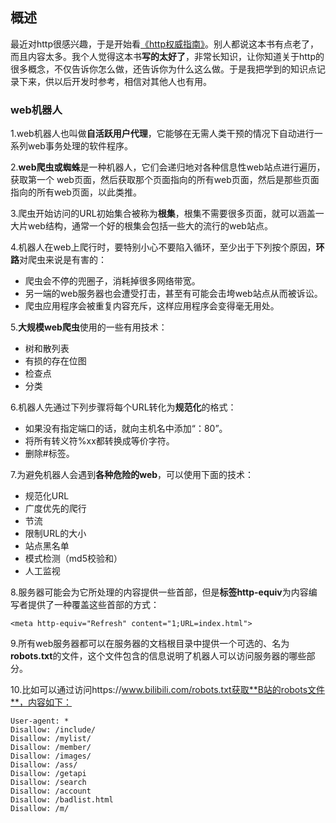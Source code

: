 ## 概述

最近对http很感兴趣，于是开始看[《http权威指南》](https://book.douban.com/subject/10746113/)。别人都说这本书有点老了，而且内容太多。我个人觉得这本书**写的太好了**，非常长知识，让你知道关于http的很多概念，不仅告诉你怎么做，还告诉你为什么这么做。于是我把学到的知识点记录下来，供以后开发时参考，相信对其他人也有用。

### web机器人

1.web机器人也叫做**自活跃用户代理**，它能够在无需人类干预的情况下自动进行一系列web事务处理的软件程序。

2.**web爬虫或蜘蛛**是一种机器人，它们会递归地对各种信息性web站点进行遍历，获取第一个 web页面，然后获取那个页面指向的所有web页面，然后是那些页面指向的所有web页面，以此类推。

3.爬虫开始访问的URL初始集合被称为**根集**，根集不需要很多页面，就可以涵盖一大片web结构，通常一个好的根集会包括一些大的流行的web站点。

4.机器人在web上爬行时，要特别小心不要陷入循环，至少出于下列按个原因，**环路**对爬虫来说是有害的：
- 爬虫会不停的兜圈子，消耗掉很多网络带宽。
- 另一端的web服务器也会遭受打击，甚至有可能会击垮web站点从而被诉讼。
- 爬虫应用程序会被重复内容充斥，这样应用程序会变得毫无用处。

5.**大规模web爬虫**使用的一些有用技术：
- 树和散列表
- 有损的存在位图
- 检查点
- 分类

6.机器人先通过下列步骤将每个URL转化为**规范化**的格式：
- 如果没有指定端口的话，就向主机名中添加“：80”。
- 将所有转义符%xx都转换成等价字符。
- 删除#标签。

7.为避免机器人会遇到**各种危险的web**，可以使用下面的技术：
- 规范化URL
- 广度优先的爬行
- 节流
- 限制URL的大小
- 站点黑名单
- 模式检测（md5校验和）
- 人工监视

8.服务器可能会为它所处理的内容提供一些首部，但是**标签http-equiv**为内容编写者提供了一种覆盖这些首部的方式：

```
<meta http-equiv="Refresh" content="1;URL=index.html">
```

9.所有web服务器都可以在服务器的文档根目录中提供一个可选的、名为**robots.txt**的文件，这个文件包含的信息说明了机器人可以访问服务器的哪些部分。

10.比如可以通过访问https://www.bilibili.com/robots.txt获取**B站的robots文件**，内容如下：

```
User-agent: *
Disallow: /include/
Disallow: /mylist/
Disallow: /member/
Disallow: /images/
Disallow: /ass/
Disallow: /getapi
Disallow: /search
Disallow: /account
Disallow: /badlist.html
Disallow: /m/
```









